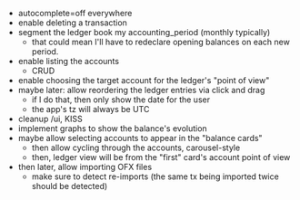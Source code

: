 - autocomplete=off everywhere
- enable deleting a transaction
- segment the ledger book my accounting_period (monthly typically)
  - that could mean I'll have to redeclare opening balances on each new period.
- enable listing the accounts
  - CRUD
- enable choosing the target account for the ledger's "point of view"
- maybe later: allow reordering the ledger entries via click and drag
  - if I do that, then only show the date for the user
  - the app's tz will always be UTC
- cleanup /ui, KISS
- implement graphs to show the balance's evolution
- maybe allow selecting accounts to appear in the "balance cards"
  - then allow cycling through the accounts, carousel-style
  - then, ledger view will be from the "first" card's account point of view
- then later, allow importing OFX files
  - make sure to detect re-imports (the same tx being imported twice should be
    detected)
